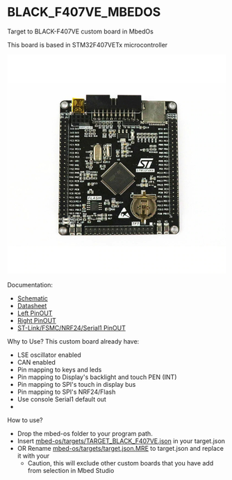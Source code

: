# BLACK_F407VE_MBEDOS
 Target to BLACK-F407VE custom board in MbedOs
 
 This board is based in STM32F407VETx microcontroller
 
 <img src="https://github.com/marceloh220/BLACK_F407VE_MBEDOS/blob/main/doc/black_f407ve.jpg" />
 
 Documentation:
   - [Schematic](https://github.com/marceloh220/BLACK_F407VE_MBEDOS/blob/main/doc/STM32F407VET6_schematics.pdf)
   - [Datasheet](https://github.com/marceloh220/BLACK_F407VE_MBEDOS/blob/main/doc/STM32F407VET6_datasheet.pdf)
   - [Left PinOUT](https://github.com/marceloh220/BLACK_F407VE_MBEDOS/blob/main/doc/stm32f407vet6_left02.png)
   - [Right PinOUT](https://github.com/marceloh220/BLACK_F407VE_MBEDOS/blob/main/doc/stm32f407vet6_right01.png)
   - [ST-Link/FSMC/NRF24/Serial1 PinOUT](https://github.com/marceloh220/BLACK_F407VE_MBEDOS/blob/main/doc/stm32f407vet6_st-link02_FSMC_NRF24_USART1.png)

Why to Use? This custom board already have:
 - LSE oscillator enabled
 - CAN enabled
 - Pin mapping to keys and leds
 - Pin mapping to Display's backlight and touch PEN (INT)
 - Pin mapping to SPI's touch in display bus
 - Pin mapping to SPI's NRF24/Flash
 - Use console Serial1 default out
 - 
How to use?
 - Drop the mbed-os folder to your program path.
 - Insert [mbed-os/targets/TARGET_BLACK_F407VE.json](https://github.com/marceloh220/BLACK_F407VE_MBEDOS/blob/main/mbed-os/targets/TARGET_BLACK_F407VE.json) in your target.json
 - OR Rename [mbed-os/targets/target.json.MRE](https://github.com/marceloh220/BLACK_F407VE_MBEDOS/blob/main/mbed-os/targets/targets.json.MRE) to target.json and replace it with your
   - Caution, this will exclude other custom boards that you have add from selection in Mbed Studio
